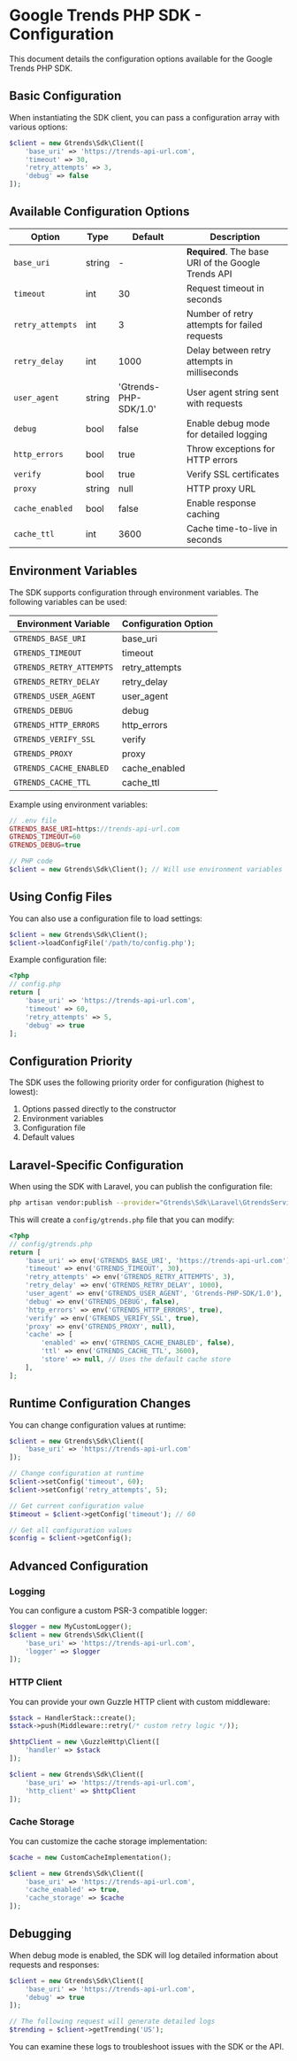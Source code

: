 # Google Trends PHP SDK - Configuration

This document details the configuration options available for the Google Trends PHP SDK.

## Basic Configuration

When instantiating the SDK client, you can pass a configuration array with various options:

```php
$client = new Gtrends\Sdk\Client([
    'base_uri' => 'https://trends-api-url.com',
    'timeout' => 30,
    'retry_attempts' => 3,
    'debug' => false
]);
```

## Available Configuration Options

| Option | Type | Default | Description |
|--------|------|---------|-------------|
| `base_uri` | string | - | **Required**. The base URI of the Google Trends API |
| `timeout` | int | 30 | Request timeout in seconds |
| `retry_attempts` | int | 3 | Number of retry attempts for failed requests |
| `retry_delay` | int | 1000 | Delay between retry attempts in milliseconds |
| `user_agent` | string | 'Gtrends-PHP-SDK/1.0' | User agent string sent with requests |
| `debug` | bool | false | Enable debug mode for detailed logging |
| `http_errors` | bool | true | Throw exceptions for HTTP errors |
| `verify` | bool | true | Verify SSL certificates |
| `proxy` | string | null | HTTP proxy URL |
| `cache_enabled` | bool | false | Enable response caching |
| `cache_ttl` | int | 3600 | Cache time-to-live in seconds |

## Environment Variables

The SDK supports configuration through environment variables. The following variables can be used:

| Environment Variable | Configuration Option |
|----------------------|----------------------|
| `GTRENDS_BASE_URI` | base_uri |
| `GTRENDS_TIMEOUT` | timeout |
| `GTRENDS_RETRY_ATTEMPTS` | retry_attempts |
| `GTRENDS_RETRY_DELAY` | retry_delay |
| `GTRENDS_USER_AGENT` | user_agent |
| `GTRENDS_DEBUG` | debug |
| `GTRENDS_HTTP_ERRORS` | http_errors |
| `GTRENDS_VERIFY_SSL` | verify |
| `GTRENDS_PROXY` | proxy |
| `GTRENDS_CACHE_ENABLED` | cache_enabled |
| `GTRENDS_CACHE_TTL` | cache_ttl |

Example using environment variables:

```php
// .env file
GTRENDS_BASE_URI=https://trends-api-url.com
GTRENDS_TIMEOUT=60
GTRENDS_DEBUG=true

// PHP code
$client = new Gtrends\Sdk\Client(); // Will use environment variables
```

## Using Config Files

You can also use a configuration file to load settings:

```php
$client = new Gtrends\Sdk\Client();
$client->loadConfigFile('/path/to/config.php');
```

Example configuration file:

```php
<?php
// config.php
return [
    'base_uri' => 'https://trends-api-url.com',
    'timeout' => 60,
    'retry_attempts' => 5,
    'debug' => true
];
```

## Configuration Priority

The SDK uses the following priority order for configuration (highest to lowest):

1. Options passed directly to the constructor
2. Environment variables
3. Configuration file
4. Default values

## Laravel-Specific Configuration

When using the SDK with Laravel, you can publish the configuration file:

```bash
php artisan vendor:publish --provider="Gtrends\Sdk\Laravel\GtrendsServiceProvider"
```

This will create a `config/gtrends.php` file that you can modify:

```php
<?php
// config/gtrends.php
return [
    'base_uri' => env('GTRENDS_BASE_URI', 'https://trends-api-url.com'),
    'timeout' => env('GTRENDS_TIMEOUT', 30),
    'retry_attempts' => env('GTRENDS_RETRY_ATTEMPTS', 3),
    'retry_delay' => env('GTRENDS_RETRY_DELAY', 1000),
    'user_agent' => env('GTRENDS_USER_AGENT', 'Gtrends-PHP-SDK/1.0'),
    'debug' => env('GTRENDS_DEBUG', false),
    'http_errors' => env('GTRENDS_HTTP_ERRORS', true),
    'verify' => env('GTRENDS_VERIFY_SSL', true),
    'proxy' => env('GTRENDS_PROXY', null),
    'cache' => [
        'enabled' => env('GTRENDS_CACHE_ENABLED', false),
        'ttl' => env('GTRENDS_CACHE_TTL', 3600),
        'store' => null, // Uses the default cache store
    ],
];
```

## Runtime Configuration Changes

You can change configuration values at runtime:

```php
$client = new Gtrends\Sdk\Client([
    'base_uri' => 'https://trends-api-url.com'
]);

// Change configuration at runtime
$client->setConfig('timeout', 60);
$client->setConfig('retry_attempts', 5);

// Get current configuration value
$timeout = $client->getConfig('timeout'); // 60

// Get all configuration values
$config = $client->getConfig();
```

## Advanced Configuration

### Logging

You can configure a custom PSR-3 compatible logger:

```php
$logger = new MyCustomLogger();
$client = new Gtrends\Sdk\Client([
    'base_uri' => 'https://trends-api-url.com',
    'logger' => $logger
]);
```

### HTTP Client

You can provide your own Guzzle HTTP client with custom middleware:

```php
$stack = HandlerStack::create();
$stack->push(Middleware::retry(/* custom retry logic */));

$httpClient = new \GuzzleHttp\Client([
    'handler' => $stack
]);

$client = new Gtrends\Sdk\Client([
    'base_uri' => 'https://trends-api-url.com',
    'http_client' => $httpClient
]);
```

### Cache Storage

You can customize the cache storage implementation:

```php
$cache = new CustomCacheImplementation();

$client = new Gtrends\Sdk\Client([
    'base_uri' => 'https://trends-api-url.com',
    'cache_enabled' => true,
    'cache_storage' => $cache
]);
```

## Debugging

When debug mode is enabled, the SDK will log detailed information about requests and responses:

```php
$client = new Gtrends\Sdk\Client([
    'base_uri' => 'https://trends-api-url.com',
    'debug' => true
]);

// The following request will generate detailed logs
$trending = $client->getTrending('US');
```

You can examine these logs to troubleshoot issues with the SDK or the API. 